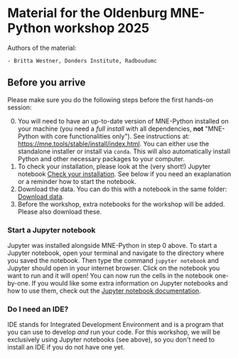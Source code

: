 # Material for the Oldenburg MNE-Python workshop 2025

Authors of the material:

	- Britta Westner, Donders Institute, Radboudumc


## Before you arrive

Please make sure you do the following steps before the first hands-on session:

0. You will need to have an up-to-date version of MNE-Python installed on your machine (you need a *full install* with all dependencies, **not** "MNE-Python with core functionalities only"). See instructions at: https://mne.tools/stable/install/index.html. You can either use the standalone installer or install via `conda`. This will also automatically install Python and other necessary packages to your computer.
1. To check your installation, please look at the (very short!) Jupyter notebook [Check your installation](installation_check/0-Installation_check.ipynb). See below if you need an exaplanation or a reminder how to start the notebook.
2. Download the data. You can do this with a notebook in the same folder: [Download data](installation_check/1-Download_data.ipynb).
3. Before the workshop, extra notebooks for the workshop will be added. Please also download these.

### Start a Jupyter notebook

 Jupyter was installed alongside MNE-Python in step 0 above. To start a Jupyter notebook, open your terminal and navigate to the directory where you saved the notebook. Then type the command `jupyter notebook` and Jupyter should open in your internet browser. Click on the notebook you want to run and it will open! You can now run the cells in the notebook one-by-one.
 If you would like some extra information on Jupyter notebooks and how to use them, check out the [Jupyter notebook documentation](https://docs.jupyter.org/en/latest/running.html).

### Do I need an IDE?

IDE stands for Integrated Development Environment and is a program that you can use to develop _and_ run your code. For this workshop, we will be exclusively using Jupyter notebooks (see above), so you don't need to install an IDE if you do not have one yet. 

